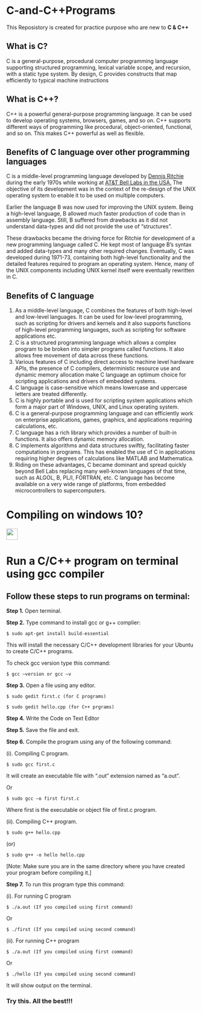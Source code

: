 # C-and-C++Programs

This Reposistory is created for practice purpose who are new to **C & C++**

## What is C?
C is a general-purpose, procedural computer programming language supporting structured programming, lexical variable scope, and recursion, with a static type system. By design, C provides constructs that map efficiently to typical machine instructions


## What is C++?
C++ is a powerful general-purpose programming language. It can be used to develop operating systems, browsers, games, and so on. C++ supports different ways of programming like procedural, object-oriented, functional, and so on. This makes C++ powerful as well as flexible.

## Benefits of C language over other programming languages
C is a middle-level programming language developed by [Dennis Ritchie](https://en.wikipedia.org/wiki/Dennis_Ritchie) during the early 1970s while working at [AT&T Bell Labs in the USA.](https://www.research.att.com/) The objective of its development was in the context of the re-design of the UNIX operating system to enable it to be used on multiple computers.

Earlier the language B was now used for improving the UNIX system. Being a high-level language, B allowed much faster production of code than in assembly language. Still, B suffered from drawbacks as it did not understand data-types and did not provide the use of “structures”.

These drawbacks became the driving force for Ritchie for development of a new programming language called C. He kept most of language B’s syntax and added data-types and many other required changes. Eventually, C was developed during 1971-73, containing both high-level functionality and the detailed features required to program an operating system. Hence, many of the UNIX components including UNIX kernel itself were eventually rewritten in C.

## Benefits of C language
1. As a middle-level language, C combines the features of both high-level and low-level languages. It can be used for low-level programming, such as scripting for drivers and kernels and it also supports functions of high-level programming languages, such as scripting for software applications etc.
2. C is a structured programming language which allows a complex program to be broken into simpler programs called functions. It also allows free movement of data across these functions.
3. Various features of C including direct access to machine level hardware APIs, the presence of C compilers, deterministic resource use and dynamic memory allocation make C language an optimum choice for scripting applications and drivers of embedded systems.
4. C language is case-sensitive which means lowercase and uppercase letters are treated differently.
5. C is highly portable and is used for scripting system applications which form a major part of Windows, UNIX, and Linux operating system.
6. C is a general-purpose programming language and can efficiently work on enterprise applications, games, graphics, and applications requiring calculations, etc.
7. C language has a rich library which provides a number of built-in functions. It also offers dynamic memory allocation.
8. C implements algorithms and data structures swiftly, facilitating faster computations in programs. This has enabled the use of C in applications requiring higher degrees of calculations like MATLAB and Mathematica.
9. Riding on these advantages, C became dominant and spread quickly beyond Bell Labs replacing many well-known languages of that time, such as ALGOL, B, PL/I, FORTRAN, etc. C language has become available on a very wide range of platforms, from embedded microcontrollers to supercomputers.

# Compiling on windows 10?
<code><a href="https://github.com/vineetchoudhary/turbocpp/releases/download/v3.2/Turbo.C.3.2.zip?raw=true" target="_blank"><img height="30" src="https://img.shields.io/badge/Download-Click%20Here!-blue?style=flat-square&logo=downarrow&logoColor=white"/></a></code> 

# Run a C/C++ program on terminal using gcc compiler

## Follow these steps to run programs on terminal:

**Step 1.** Open terminal.

**Step 2.** Type command to install gcc or g++ complier:
```
$ sudo apt-get install build-essential
```
This will install the necessary C/C++ development libraries for your Ubuntu to create C/C++ programs.

To check gcc version type this command:
```
$ gcc –version or gcc –v
```
**Step 3.** Open a file using any editor.
```
$ sudo gedit first.c (for C programs)
```
```
$ sudo gedit hello.cpp (for C++ prgrams)
```
**Step 4.** Write the Code on Text Editor

**Step 5.** Save the file and exit.

**Step 6.** Compile the program using any of the following command:

(i). Compiling C program.
```
$ sudo gcc first.c
```
It will create an executable file with “.out” extension named as “a.out”.

Or
```
$ sudo gcc –o first first.c
```
Where first is the executable or object file of first.c program.

(ii). Compiling C++ program.
```
$ sudo g++ hello.cpp 
```
(or)
```
$ sudo g++ -o hello hello.cpp
```
[Note: Make sure you are in the same directory where you have created your program before compiling it.]

**Step 7.** To run this program type this command:

(i). For running C program
```
$ ./a.out (If you compiled using first command)
```
Or
```
$ ./first (If you compiled using second command)
```
(ii). For running C++ program
```
$ ./a.out (If you compiled using first command)
```
Or
```
$ ./hello (If you compiled using second command)
```
It will show output on the terminal.


### Try this. All the best!!!

